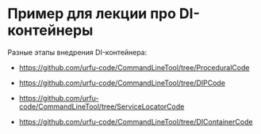 # Пример для лекции про DI-контейнеры


Разные этапы внедрения DI-контейнера:

* https://github.com/urfu-code/CommandLineTool/tree/ProceduralCode

* https://github.com/urfu-code/CommandLineTool/tree/DIPCode

* https://github.com/urfu-code/CommandLineTool/tree/ServiceLocatorCode

* https://github.com/urfu-code/CommandLineTool/tree/DIContainerCode
